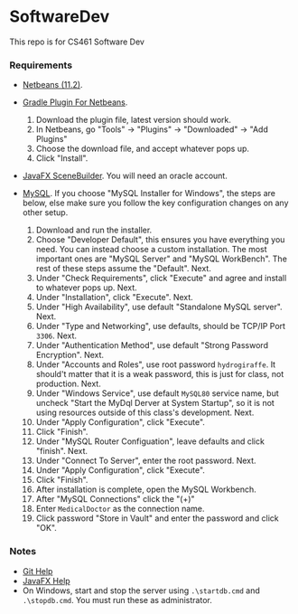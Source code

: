 # SoftwareDev
This repo is for CS461 Software Dev

### Requirements

* [Netbeans (11.2)](https://netbeans.apache.org/download/nb112/nb112.html).

* [Gradle Plugin For Netbeans](http://plugins.netbeans.org/plugin/44510/gradle-support).
    1. Download the plugin file, latest version should work.
    2. In Netbeans, go "Tools" -> "Plugins" -> "Downloaded" -> "Add Plugins"
    3. Choose the download file, and accept whatever pops up.
    4. Click "Install".

* [JavaFX SceneBuilder](https://www.oracle.com/java/technologies/javafxscenebuilder-1x-archive-downloads.html).
You will need an oracle account.

* [MySQL](https://dev.mysql.com/downloads/). If you choose "MySQL Installer for Windows", the steps are below, else
make sure you follow the key configuration changes on any other setup.
    1. Download and run the installer.
    2. Choose "Developer Default", this ensures you have everything you need. You can instead choose 
    a custom installation. The most important ones are "MySQL Server" and "MySQL WorkBench". The rest of these
    steps assume the "Default". Next.
    3. Under "Check Requirements", click "Execute" and agree and install to whatever pops up. Next.
    4. Under "Installation", click "Execute". Next.
    5. Under "High Availability", use default "Standalone MySQL server". Next.
    6. Under "Type and Networking", use defaults, should be TCP/IP Port `3306`. Next.
    7. Under "Authentication Method", use default "Strong Password Encryption". Next.
    8. Under "Accounts and Roles", use root password `hydrogiraffe`. It should't matter that it is a weak password, 
    this is just for class, not production. Next.
    9. Under "Windows Service", use default `MySQL80` service name, but uncheck "Start the MyDql Derver at System Startup", so
    it is not using resources outside of this class's development. Next.
    10. Under "Apply Configuration", click "Execute". 
    11. Click "Finish".
    12. Under "MySQL Router Configuation", leave defaults and click "finish". Next.
    13. Under "Connect To Server", enter the root password. Next.
    14. Under "Apply Configuration", click "Execute".
    15. Click "Finish".
    16. After installation is complete, open the MySQL Workbench.
    17. After "MySQL Connections" click the "(+)"
    18. Enter `MedicalDoctor` as the connection name.
    19. Click password "Store in Vault" and enter the password and click "OK".

### Notes

* [Git Help](devnotes.md)
* [JavaFX Help](javafx.md)
* On Windows, start and stop the server using `.\startdb.cmd` and `.\stopdb.cmd`. You must run these as administrator.
